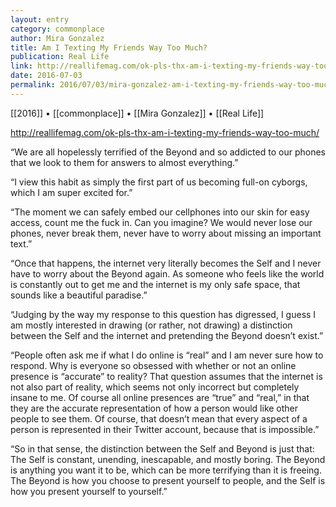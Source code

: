 ```yaml
---
layout: entry
category: commonplace
author: Mira Gonzalez
title: Am I Texting My Friends Way Too Much?
publication: Real Life
link: http://reallifemag.com/ok-pls-thx-am-i-texting-my-friends-way-too-much/
date: 2016-07-03
permalink: 2016/07/03/mira-gonzalez-am-i-texting-my-friends-way-too-much
---
```


[[2016]] • [[commonplace]] • [[Mira Gonzalez]] • [[Real Life]]

http://reallifemag.com/ok-pls-thx-am-i-texting-my-friends-way-too-much/

“We are all hopelessly terrified of the Beyond and so addicted to our phones that we look to them for answers to almost everything.”

“I view this habit as simply the first part of us becoming full-on cyborgs, which I am super excited for.”

“The moment we can safely embed our cellphones into our skin for easy access, count me the fuck in. Can you imagine? We would never lose our phones, never break them, never have to worry about missing an important text.”

“Once that happens, the internet very literally becomes the Self and I never have to worry about the Beyond again. As someone who feels like the world is constantly out to get me and the internet is my only safe space, that sounds like a beautiful paradise.”

“Judging by the way my response to this question has digressed, I guess I am mostly interested in drawing (or rather, not drawing) a distinction between the Self and the internet and pretending the Beyond doesn’t exist.”

“People often ask me if what I do online is “real” and I am never sure how to respond. Why is everyone so obsessed with whether or not an online presence is “accurate” to reality? That question assumes that the internet is not also part of reality, which seems not only incorrect but completely insane to me. Of course all online presences are “true” and “real,” in that they are the accurate representation of how a person would like other people to see them. Of course, that doesn’t mean that every aspect of a person is represented in their Twitter account, because that is impossible.”

“So in that sense, the distinction between the Self and Beyond is just that: The Self is constant, unending, inescapable, and mostly boring. The Beyond is anything you want it to be, which can be more terrifying than it is freeing. The Beyond is how you choose to present yourself to people, and the Self is how you present yourself to yourself.”
